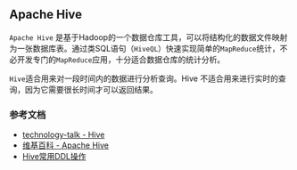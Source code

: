 ## Apache Hive

`Apache Hive` 是基于Hadoop的一个数据仓库工具，可以将结构化的数据文件映射为一张数据库表。通过类SQL语句（`HiveQL`）快速实现简单的`MapReduce`统计，不必开发专门的`MapReduce`应用，十分适合数据仓库的统计分析。 

`Hive`适合用来对一段时间内的数据进行分析查询。Hive 不适合用来进行实时的查询，因为它需要很长时间才可以返回结果。


### 参考文档

- [technology-talk - Hive](https://github.com/aalansehaiyang/technology-talk/blob/master/middle-software/Hive.md)
- [维基百科  - Apache Hive]( https://zh.wikipedia.org/wiki/Apache_Hive)
- [Hive常用DDL操作](https://github.com/heibaiying/BigData-Notes/blob/master/notes/Hive常用DDL操作.md)
